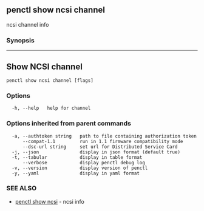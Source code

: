 ## penctl show ncsi channel

ncsi channel info

### Synopsis



-----------------------------------------
 Show NCSI channel 
-----------------------------------------


```
penctl show ncsi channel [flags]
```

### Options

```
  -h, --help   help for channel
```

### Options inherited from parent commands

```
  -a, --authtoken string   path to file containing authorization token
      --compat-1.1         run in 1.1 firmware compatibility mode
      --dsc-url string     set url for Distributed Service Card
  -j, --json               display in json format (default true)
  -t, --tabular            display in table format
      --verbose            display penctl debug log
  -v, --version            display version of penctl
  -y, --yaml               display in yaml format
```

### SEE ALSO
* [penctl show ncsi](penctl_show_ncsi.md)	 - ncsi info

